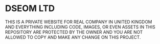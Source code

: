# DSEOM LTD

THIS IS A PRIVATE WEBSITE FOR REAL COMPANY IN UNITED KINGDOM AND EVERYTHING INCLUDING CODE, IMAGES, OR EVEN ASSETS IN THIS REPOSITORY ARE PROTECTED BY THE OWNER AND YOU ARE NOT ALLOWED TO COPY AND MAKE ANY CHANGE ON THIS PROJECT.

